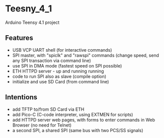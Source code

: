 # Teesny_4_1
 Arduino Teensy 4.1 project

## Features
- USB VCP UART shell (for interactive commands)
- SPI master, with "spiclk" and "rawspi" commands (change speed, send any SPI transaction via command line)
- use SPI in DMA mode (fastest speed on SPI possible)
- ETH HTTPD server - up and running running
- code to run SPI also as slave (compile option)
- initialize and use SD Card (from command line)

## Intentions
- add TFTP to/from SD Card via ETH
- add Pico-C (C-code interpreter, using EXTMEN for scripts)
- add HTTPD server web pages, with forms to enter commands in Web Browser
  (no need for Telnet)
- a second SPI, a shared SPI (same bus with two PCS/SS signals)

